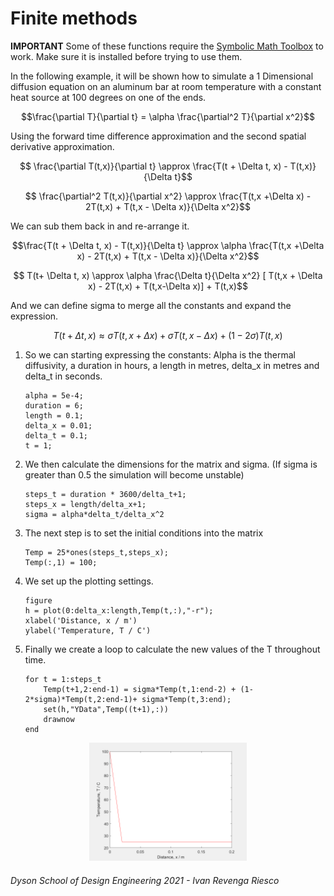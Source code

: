 <script type="text/x-mathjax-config">
  MathJax.Hub.Config({
    tex2jax: {
      inlineMath: [ ['$','$'], ["\\(","\\)"] ],
      processEscapes: true
    }
  });
</script>

<script type="text/javascript" async
  src="https://cdnjs.cloudflare.com/ajax/libs/mathjax/2.7.5/MathJax.js?config=TeX-MML-AM_CHTML">
</script>


# Finite methods

**IMPORTANT** Some of these functions require the [Symbolic Math Toolbox](https://uk.mathworks.com/products/symbolic.html) to work. Make sure it is installed before trying to use them.

In the following example, it will be shown how to simulate a 1 Dimensional diffusion equation on an aluminum bar at room temperature with a constant heat source at 100 degrees on one of the ends. 

$$\frac{\partial T}{\partial t} = \alpha \frac{\partial^2 T}{\partial x^2}$$

Using the forward time difference approximation and the second spatial derivative approximation.

$$ \frac{\partial T(t,x)}{\partial t} \approx \frac{T(t + \Delta t, x) - T(t,x)}{\Delta t}$$

$$ \frac{\partial^2 T(t,x)}{\partial x^2} \approx \frac{T(t,x +\Delta x) - 2T(t,x) + T(t,x - \Delta x)}{\Delta x^2}$$

We can sub them back in and re-arrange it.

$$\frac{T(t + \Delta t, x) - T(t,x)}{\Delta t} \approx \alpha \frac{T(t,x +\Delta x) - 2T(t,x) + T(t,x - \Delta x)}{\Delta x^2}$$

$$ T(t+ \Delta t, x) \approx \alpha \frac{\Delta t}{\Delta x^2} [ T(t,x + \Delta x) - 2T(t,x) + T(t,x-\Delta x)] + T(t,x)$$

And we can define sigma to merge all the constants  and expand the expression.

$$ T(t+\Delta t,x) \approx \sigma T(t,x+\Delta x) + \sigma T(t,x - \Delta x) + (1 - 2\sigma)T(t,x)$$

1. So we can starting expressing the constants: Alpha is the thermal diffusivity, a duration in hours, a length in metres, delta_x in metres and delta_t in seconds.
    ```matlab:Code
    alpha = 5e-4;
    duration = 6; 
    length = 0.1;
    delta_x = 0.01;
    delta_t = 0.1;
    t = 1;
    ```

2. We then calculate the dimensions for the matrix and sigma. (If sigma is greater than 0.5 the simulation will become unstable)

    ```matlab:Code
    steps_t = duration * 3600/delta_t+1;
    steps_x = length/delta_x+1;
    sigma = alpha*delta_t/delta_x^2
    ```
3. The next step is to set the initial conditions into the matrix

    ```matlab:Code
    Temp = 25*ones(steps_t,steps_x);
    Temp(:,1) = 100;
    ```
4. We set up the plotting settings.
    ```matlab:Code
    figure
    h = plot(0:delta_x:length,Temp(t,:),"-r");
    xlabel('Distance, x / m')
    ylabel('Temperature, T / C')
    ```
5. Finally we create a loop to calculate the new values of the T throughout time.
    ```matlab:Code
    for t = 1:steps_t
        Temp(t+1,2:end-1) = sigma*Temp(t,1:end-2) + (1-2*sigma)*Temp(t,2:end-1)+ sigma*Temp(t,3:end);
        set(h,"YData",Temp((t+1),:))
        drawnow
    end
    ```

<p align="center">
<img src = "images/Giff3.gif" width="50%" >
</p>





###### Dyson School of Design Engineering 2021 - Ivan Revenga Riesco